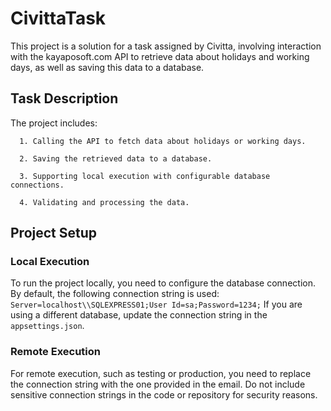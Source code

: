 # CivittaTask

This project is a solution for a task assigned by Civitta, involving interaction with the kayaposoft.com API to retrieve data about holidays and working days, as well as saving this data to a database.

## Task Description
The project includes:

      1. Calling the API to fetch data about holidays or working days.

      2. Saving the retrieved data to a database.

      3. Supporting local execution with configurable database connections.

      4. Validating and processing the data.
## Project Setup

### Local Execution

To run the project locally, you need to configure the database connection. By default, the following connection string is used: `Server=localhost\\SQLEXPRESS01;User Id=sa;Password=1234;`
If you are using a different database, update the connection string in the `appsettings.json`.

### Remote  Execution
For remote execution, such as testing or production, you need to replace the connection string with the one provided in the email. Do not include sensitive connection strings in the code or repository for security reasons.